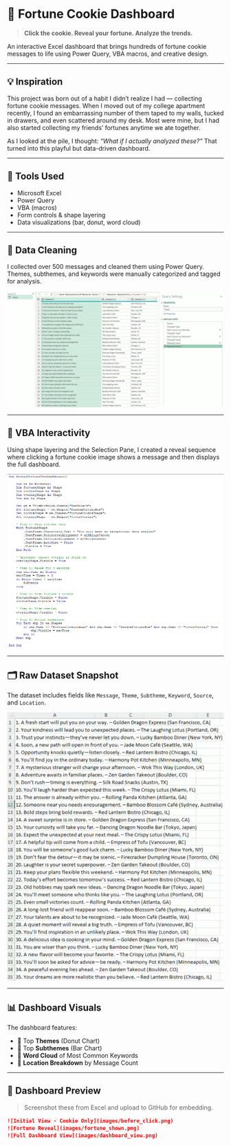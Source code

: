 # 🥠 Fortune Cookie Dashboard

> **Click the cookie. Reveal your fortune. Analyze the trends.**

An interactive Excel dashboard that brings hundreds of fortune cookie messages to life using Power Query, VBA macros, and creative design.

---

## 💡 Inspiration

This project was born out of a habit I didn’t realize I had — collecting fortune cookie messages. When I moved out of my college apartment recently, I found an embarrassing number of them taped to my walls, tucked in drawers, and even scattered around my desk. Most were mine, but I had also started collecting my friends’ fortunes anytime we ate together.

As I looked at the pile, I thought: *“What if I actually analyzed these?”* That turned into this playful but data-driven dashboard.

---

## 🧰 Tools Used

- Microsoft Excel
- Power Query
- VBA (macros)
- Form controls & shape layering
- Data visualizations (bar, donut, word cloud)

---

## 🧼 Data Cleaning

I collected over 500 messages and cleaned them using Power Query. Themes, subthemes, and keywords were manually categorized and tagged for analysis.

![Data Cleaning in Power Query](Fortune_Cookie_DC_PQ.jpg)

---

## 🧠 VBA Interactivity

Using shape layering and the Selection Pane, I created a reveal sequence where clicking a fortune cookie image shows a message and then displays the full dashboard.

![VBA Editor and Shape Setup](Fortune_Cookie_VBA.png)

---

## 🗂️ Raw Dataset Snapshot

The dataset includes fields like `Message`, `Theme`, `Subtheme`, `Keyword`, `Source`, and `Location`.

![Raw Data Format](Fortune_Cookie_Raw_Data.png)

---

## 📊 Dashboard Visuals

The dashboard features:

- 🥇 Top **Themes** (Donut Chart)
- 🧠 Top **Subthemes** (Bar Chart)
- 🧾 **Word Cloud** of Most Common Keywords
- 📍 **Location Breakdown** by Message Count

---

## 📸 Dashboard Preview

> Screenshot these from Excel and upload to GitHub for embedding.

```md
![Initial View - Cookie Only](images/before_click.png)
![Fortune Reveal](images/fortune_shown.png)
![Full Dashboard View](images/dashboard_view.png)
